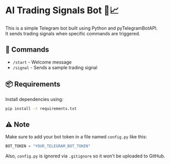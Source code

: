 # AI Trading Signals Bot 🤖📈

This is a simple Telegram bot built using Python and pyTelegramBotAPI.  
It sends trading signals when specific commands are triggered.

## 🔧 Commands

- `/start` - Welcome message
- `/signal` - Sends a sample trading signal

## 📦 Requirements

Install dependencies using:

```bash
pip install -r requirements.txt
```

## ⚠️ Note

Make sure to add your bot token in a file named `config.py` like this:

```python
BOT_TOKEN = "YOUR_TELEGRAM_BOT_TOKEN"
```

Also, `config.py` is ignored via `.gitignore` so it won’t be uploaded to GitHub.
